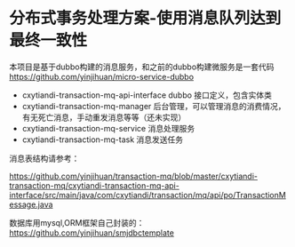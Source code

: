 # 分布式事务处理方案-使用消息队列达到最终一致性

本项目是基于dubbo构建的消息服务，和之前的dubbo构建微服务是一套代码 https://github.com/yinjihuan/micro-service-dubbo

- cxytiandi-transaction-mq-api-interface dubbo 接口定义，包含实体类
- cxytiandi-transaction-mq-manager 后台管理，可以管理消息的消费情况，有无死亡消息，手动重发消息等等（还未实现）
- cxytiandi-transaction-mq-service 消息处理服务
- cxytiandi-transaction-mq-task 消息发送任务

消息表结构请参考：

https://github.com/yinjihuan/transaction-mq/blob/master/cxytiandi-transaction-mq/cxytiandi-transaction-mq-api-interface/src/main/java/com/cxytiandi/transaction/mq/api/po/TransactionMessage.java

数据库用mysql,ORM框架自己封装的：https://github.com/yinjihuan/smjdbctemplate


